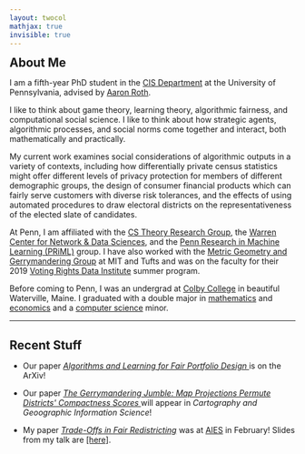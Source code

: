 ```yaml
---
layout: twocol
mathjax: true
invisible: true
---
```



<h2 style="margin-bottom: 10px; margin-top:10px" > About Me </h2>

I am a
fifth-year PhD student 
in the [CIS Department](http://cis.upenn.edu) at the University of Pennsylvania, advised by [Aaron Roth](http://cis.upenn.edu/~aaroth).  


I like to think about game theory, learning theory, algorithmic fairness, and computational social science. I like to think about how strategic agents, algorithmic processes, and social norms come together and interact, both mathematically and practically.

My current work examines social considerations of algorithmic outputs in a variety of contexts, including how differentially private census statistics might offer different levels of privacy protection for members of different demographic groups, the design of consumer financial products which can fairly serve customers with diverse risk tolerances, and the effects of using automated procedures to draw electoral districts on the representativeness of the elected slate of candidates.

At Penn, I am affiliated with the [CS Theory Research Group](http://theory.cis.upenn.edu/index.html), the [Warren Center for Network & Data Sciences](http://warrencenter.upenn.edu/), and the [Penn Research in Machine Learning (PRiML)](https://priml.upenn.edu/) group.
I have also worked with the [Metric Geometry and Gerrymandering Group](http://mggg.org) at MIT and Tufts and was on the faculty for their 2019 [Voting Rights Data Institute](https://gerrydata.org) summer program.


Before coming to Penn, I was an undergrad at [Colby College](http://colby.edu) in beautiful Waterville, Maine.  I graduated with a double major in [mathematics](http://colby.edu/math) and [economics](http://colby.edu/econ) and a [computer science](http://colby.edu/cs) minor.

---
<h2 style="margin-bottom: 15px" > Recent Stuff </h2>


- Our paper <i><a href="https://arxiv.org/abs/2006.07281" > Algorithms and Learning for Fair Portfolio Design </a></i> is on the ArXiv!


- Our paper <i><a href="https://arxiv.org/abs/1905.03173" > The Gerrymandering Jumble: Map Projections Permute Districts' Compactness Scores </a></i> will appear in *Cartography and Geoographic Information Science*!


- My paper <i><a href="https://dl.acm.org/doi/abs/10.1145/3375627.3375802">Trade-Offs in Fair Redistricting</a></i> was at <a href="https://aies-conference.com">AIES</a> in February!  Slides from my talk are [[here]](/assets/slides/tradeoffs_aies.pptx).
